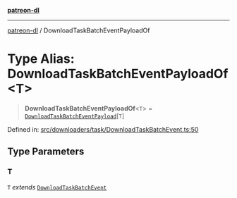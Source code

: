 [**patreon-dl**](../README.md)

***

[patreon-dl](../README.md) / DownloadTaskBatchEventPayloadOf

# Type Alias: DownloadTaskBatchEventPayloadOf\<T\>

> **DownloadTaskBatchEventPayloadOf**\<`T`\> = [`DownloadTaskBatchEventPayload`](../interfaces/DownloadTaskBatchEventPayload.md)\[`T`\]

Defined in: [src/downloaders/task/DownloadTaskBatchEvent.ts:50](https://github.com/patrickkfkan/patreon-dl/blob/21cb889ad3b60a77d2f4678e5262807670e6d9d0/src/downloaders/task/DownloadTaskBatchEvent.ts#L50)

## Type Parameters

### T

`T` *extends* [`DownloadTaskBatchEvent`](DownloadTaskBatchEvent.md)
